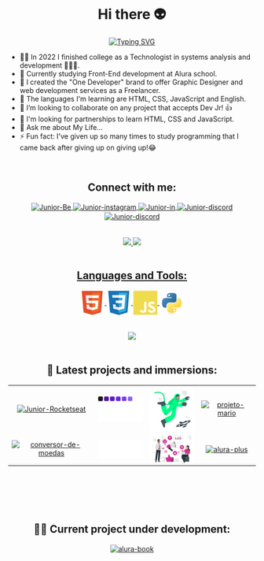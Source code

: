 <h1 align="center">Hi there 👽</h1>
<div align="center">
<a href="https://git.io/typing-svg"><img src="https://readme-typing-svg.demolab.com?font=Fira+Code&size=22&pause=1000&color=F75C7E&width=435&lines=My+name+is+Roberto+Junior+%F0%9F%98%81;Welcome+to+my+GitHub+profile!%F0%9F%96%96" alt="Typing SVG" /></a>
</div>
<div align="center">
  <ul align="left" list-style="none">
       <li><tr>🧑‍🚀 In 2022 I finished college as a Technologist in systems analysis and development 👨🏻‍🎓.
       <li><tr>📖 Currently studying Front-End development at Alura school.
       <li><tr>🔭 I created the "One Developer" brand to offer Graphic Designer and web development services as a Freelancer.</tr></li>
       <li><tr>🌱 The languages I'm learning are HTML, CSS, JavaScript and English.</tr></li>
       <li><tr>👯 I’m looking to collaborate on any project that accepts Dev Jr! 👍</tr></li>
       <li><tr>🤔 I'm looking for partnerships to learn HTML, CSS and JavaScript.</tr></li>
       <li><tr>💬 Ask me about My Life...</tr></li>
       <li><tr>⚡ Fun fact: I've given up so many times to study programming that I came back after giving up on giving up!😂 </tr></li>
  </ul>
</div>
<!-- <h4 align="center"> 👽 FIY: You followed me, I follow you... you unfollowed me, I also unfollowed you...<br>
  Reciprocity my friend❤️‍🔥</h3> -->
    
<!-- <h4 align="center"> 👽 FIY: You followed me, I follow you... you unfollowed me, I also unfollowed you...<br>
  Reciprocity my friend❤️‍🔥</h3> -->
<br>

<h2 align="center">Connect with me:</h3>


<div align="center"> 
  <a href="https://behance.com/robertojunnior" target="_blank" rel="external">
  <img align="center" alt="Junior-Be" width="50px" src="https://cdn-icons-png.flaticon.com/512/3670/3670094.png">
  <a href="https://instagram.com/_onedeveloper" target="_blank" rel="external">
  <img align="center" alt="Junior-instagram" width="50px" src="https://cdn-icons-png.flaticon.com/512/3955/3955024.png">
  <a href="https://linkedin.com/in/roberto-r-junior/" target="_blank" rel="external">
  <img align="center" alt="Junior-in" width="50px" src="https://cdn-icons-png.flaticon.com/512/4494/4494498.png">
  <a href="https://discord.gg/e9SU4WNz" target="_blank" rel="external">
  <img align="center" alt="Junior-discord" width="50px" src="https://cdn-icons-png.flaticon.com/512/3670/3670157.png">

  <a href="mailto:roberjunior.dev@gmail.com" target="_blank" rel="external">
  <img align="center" alt="Junior-discord" width="50px" src="https://cdn-icons-png.flaticon.com/512/552/552486.png">
</div>

<br> 
<br>

<div align="center">
  <a href="https://github.com/robertojunnior">
  <img width="39%" src="https://github-readme-stats.vercel.app/api?username=robertojunnior&show_icons=true&theme=dracula&include_all_commits=true&count_private=true"/>
  <img width="35%" src="https://github-readme-stats.vercel.app/api/top-langs/?username=robertojunnior&layout=compact&langs_count=7&theme=dracula"/>
</div>

<br> 

<h2 align="center">Languages and Tools:</h3>
<div align="center">
  <a href="https://github.com/robertojunnior/alura" target="_blank" rel="external">
  <img align="center" alt="Junior-HTML" width="50px" src="https://raw.githubusercontent.com/devicons/devicon/master/icons/html5/html5-original.svg">
  
  <a href="https://github.com/robertojunnior/alura" target="_blank" rel="external">
  <img align="center" alt="Junior-CSS" width="50px" src="https://raw.githubusercontent.com/devicons/devicon/master/icons/css3/css3-original.svg">
    
   <a href="https://github.com/robertojunnior/alura" target="_blank" rel="noopener noreferrer">
  <img align="center" alt="Junior-Js" width="50px" src="https://raw.githubusercontent.com/devicons/devicon/master/icons/javascript/javascript-plain.svg">
  
  <a href="https://github.com/robertojunnior/python" target="_blank" rel="external">
  <img align="center" alt="Junior-Python" width="50px" src="https://raw.githubusercontent.com/devicons/devicon/master/icons/python/python-original.svg">
</div>

<br>     
<br>

  <div align="center">
  <a href="https://git.io/streak-stats"><img src="https://streak-stats.demolab.com?user=robertojunnior&theme=dracula&hide_border=false"/></a>
  </div>

<br>
<h2 align="center">🚀 Latest projects and immersions:</h2>



<table height="220px" align="center">
  <tr>
    <td align="center">
        <a rel="external" href="https://robertojunnior.github.io/nlw_e_sports/" target="_blank">
        <img align="center" alt="Junior-Rocketseat" width="100px" src="https://global-uploads.webflow.com/61d83a2ebb0ae01ab96e841a/630ced17a99fbd99b6169b52_Logo-NLW-eSports.svg" target="_blank" rel="external">
        </a>
    </td>
    <td align="center">
        <a rel="external" href="https://robertojunnior.github.io/nlw-setup/" target="_blank">
        <img align="center" alt="Junior-Rocketseat" width="100px" src="https://raw.githubusercontent.com/robertojunnior/robertojunnior/01cf5b307cca1f8d17639b7d6fab4f0d3d604b60/assets/logo.svg" target="_blank" rel="external"></a>
    </td>
    <td align="center">
        <a rel="external" href="https://robertojunnior.github.io/projeto-tela-de-login/" target="_blank">
        <img align="center" alt="tela-login" width="100px" src="https://raw.githubusercontent.com/robertojunnior/projeto-tela-de-login/cb226977e35ee9ad97de31d110a1ca58b8b632c0/assets/img/astronaut.svg" target="_blank" rel="external"></a>
    </td>
    <td align="center">
        <a rel="external" href="https://robertojunnior.github.io/projeto-mario/" target="_blank">
        <img align="center" alt="projeto-mario" width="70px" src="https://github.com/robertojunnior/projeto-mario/blob/main/src/imagens/logo-chapeu-mario.png?raw=true" target="_blank" rel="external"></a>
    </td>
  </tr>
  <tr>
    <td align="center">
        <a rel="external" href="https://github.com/robertojunnior/conversor-de-moedas/" target="_blank">
        <img align="center" alt="conversor-de-moedas" width="100px" src="https://github.com/robertojunnior/conversor-de-moedas/blob/main/imagens/icone-moeda.png?raw=true" target="_blank" rel="external"></a>
    </td>
    <td align="center">
        <a rel="external" href="https://github.com/robertojunnior/jazz-school/" target="_blank">
        <img align="center" alt="jazz-school" width="100px" src="https://raw.githubusercontent.com/robertojunnior/jazz-school/a0eb2dd78a4fb055b75c59674838fdc570c21434/img/logo-white.svg" target="_blank" rel="external"></a>
    </td>
    <td align="center">
          <a rel="external" href="https://github.com/robertojunnior/alura-portfolio/" target="_blank">
        <img align="center" alt="jazz-school" width="100px" src="https://raw.githubusercontent.com/robertojunnior/alura/9c79f47b49bdd94d87398d5e01224401a01901d6/portfolio-alura/assets/img.svg" target="_blank" rel="external"></a>
    </td>
    <td align="center">
        <a rel="external" href="https://github.com/robertojunnior/alura-books/" target="_blank">
        <img align="center" alt="alura-plus" width="130px" src="https://github.com/robertojunnior/alura-plus/blob/master/assets/combo-green.png?raw=true" target="_blank" rel="external">
        </a>
    </td>
  <tr>
</table>
    <br>
 
<h2 align="center">🧑‍🚀 Current project under development:</h2>   

<div align="center">
  <a rel="external" href="https://github.com/robertojunnior/alura/" target="_blank">
  <img align="center" alt="alura-book" width="240px" src="https://github.com/robertojunnior/alura-plus/blob/master/assets/combo-green.png?raw=true" target="_blank" rel="external">
  </a>
</div>
    
<br>
<br>  

<!-- <div align="center"> 
  <a href="https://instagram.com/_onedeveloper/" target="_blank"><img src="https://img.shields.io/badge/-Instagram-%23E4405F?style=for-the-badge&logo=instagram&logoColor=white" target="_blank"></a>
  <a href="https://www.twitch.tv/juniorsnoop" target="_blank"><img src="https://img.shields.io/badge/Twitch-9146FF?style=for-the-badge&logo=twitch&logoColor=white" target="_blank"></a>
  <a href="https://discord.com/channels/@roberjunnior#8903" target="_blank"><img src="https://img.shields.io/badge/Discord-7289DA?style=for-the-badge&logo=discord&logoColor=white" target="_blank"></a> 
  <a href = "mailto:roberjunior.dev@gmail.com"><img src="https://img.shields.io/badge/-Gmail-%23333?style=for-the-badge&logo=gmail&logoColor=white" target="_blank"></a>
  <a href="https://www.linkedin.com/in/roberto-r-junior" target="_blank"><img src="https://img.shields.io/badge/-LinkedIn-%230077B5?style=for-the-badge&logo=linkedin&logoColor=white" target="_blank"></a> 
  
</div> -->

